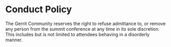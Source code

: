 # Conduct Policy

The Gerrit Community reserves the right to refuse admittance to, or remove any
person from the summit conference at any time in its sole discretion.
This includes but is not limited to attendees behaving in a disorderly manner.
